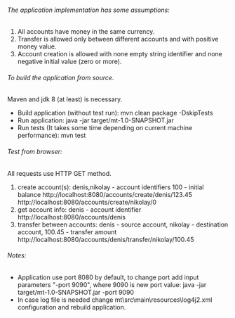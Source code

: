 ###### The application implementation has some assumptions:
1. All accounts have money in the same currency.
2. Transfer is allowed only between different accounts and with positive money value.
3. Account creation is allowed with none empty string identifier and none negative initial value (zero or more).

###### To build the application from source.
Maven and jdk 8 (at least) is necessary.	
- Build application (without test run):
	mvn clean package -DskipTests
- Run application:
	java -jar target/mt-1.0-SNAPSHOT.jar
- Run tests (It takes some time depending on current machine performance):
	mvn test
	
###### Test from browser:
All requests use HTTP GET method.
1. create account(s):
	denis,nikolay - account identifiers
	100 - initial balance
	http://localhost:8080/accounts/create/denis/123.45
	http://localhost:8080/accounts/create/nikolay/0
2. get account info:
	denis - account identifier
	http://localhost:8080/accounts/denis
3. transfer between accounts:
	denis - source account,
	nikolay - destination account,
	100.45 - transfer amount
	http://localhost:8080/accounts/denis/transfer/nikolay/100.45
		
###### Notes:
- Application use port 8080 by default,	to change port add input parameters "-port 9090", where 9090 is new port value:
	java -jar target/mt-1.0-SNAPSHOT.jar -port 9090
- In case log file is needed change mt\src\main\resources\log4j2.xml configuration and rebuild application.
